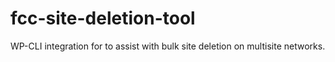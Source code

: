 # fcc-site-deletion-tool
WP-CLI integration for to assist with bulk site deletion on multisite networks.
